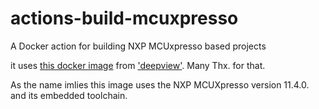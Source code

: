 # actions-build-mcuxpresso
A Docker action for building NXP MCUxpresso based projects

it uses [this docker image](https://hub.docker.com/layers/deepview/mcuxpressoide/11.4.0/images/sha256-f4be97869023991f599c5abae7b1407c3c5fc279048ebc4e90fe3bc22ac2dc9e?context=explore) from ['deepview'](https://hub.docker.com/u/deepview). Many Thx. for that.

As the name imlies this image uses the NXP MCUXpresso version 11.4.0. and its embedded toolchain.


